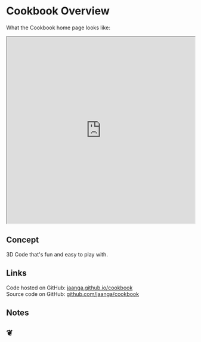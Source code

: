 Cookbook Overview
========

What the Cookbook home page looks like:	
<iframe src="http://jaanga.github.io/cookbook/" width=100% height=500px></iframe>
	
## Concept
3D Code that's fun and easy to play with.

## Links

Code hosted on GitHub: <a href="http://jaanga.github.io/cookbook/" target="_blank">jaanga.github.io/cookbook</a>  
Source code on GitHub: <a href="https://github.com/jaanga/cookbook/" target="_blank">github.com/jaanga/cookbook</a>

## Notes

		

<h2>&#x2766;</h2>



